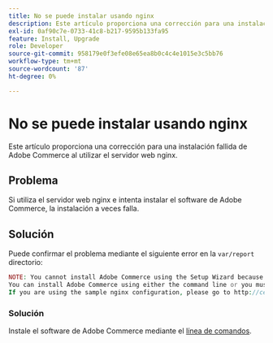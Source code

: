 ```yaml
---
title: No se puede instalar usando nginx
description: Este artículo proporciona una corrección para una instalación fallida de Adobe Commerce al utilizar el servidor web nginx.
exl-id: 0af90c7e-0733-41c8-b217-9595b133fa95
feature: Install, Upgrade
role: Developer
source-git-commit: 958179e0f3efe08e65ea8b0c4c4e1015e3c5bb76
workflow-type: tm+mt
source-wordcount: '87'
ht-degree: 0%

---
```


# No se puede instalar usando nginx

Este artículo proporciona una corrección para una instalación fallida de Adobe Commerce al utilizar el servidor web nginx.

## Problema

Si utiliza el servidor web nginx e intenta instalar el software de Adobe Commerce, la instalación a veces falla.

## Solución

Puede confirmar el problema mediante el siguiente error en la `var/report` directorio:

```php
NOTE: You cannot install Adobe Commerce using the Setup Wizard because the Adobe Commerce setup directory cannot be accessed.
You can install Adobe Commerce using either the command line or you must restore access to the following directory: /var/www/html/setup
If you are using the sample nginx configuration, please go to http://ce.mtf03.bcn.magento.com/setup/";i:1;s:641:"#0 /var/www/html/lib/internal/Magento/Framework/App/Http.php(213): Magento\Framework\App\Http->redirectToSetup(Object(Magento\Framework\App\Bootstrap), Object(Exception))
```

### Solución

Instale el software de Adobe Commerce mediante el [línea de comandos](https://devdocs.magento.com/guides/v2.3/install-gde/install/cli/install-cli.html).
